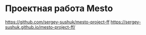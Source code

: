 # Проектная работа Mesto 
https://github.com/sergey-sushuk/mesto-project-ff
https://sergey-sushuk.github.io/mesto-project-ff/

